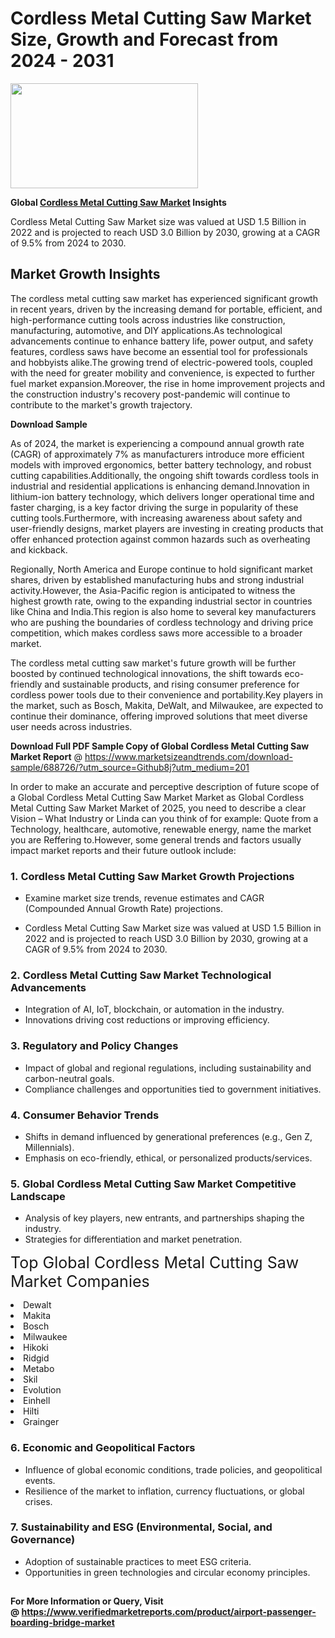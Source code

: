 <H1>Cordless Metal Cutting Saw Market Size, Growth and Forecast from 2024 - 2031</H1><img class="aligncenter size-medium wp-image-584254" src="https://thirdeyenews.in/wp-content/uploads/2024/09/Global-Market-Research-300x168.jpeg" alt="" width="300" height="168" /><p><strong>Global&nbsp;<a href="https://www.marketsizeandtrends.com/download-sample/688726/?utm_source=Github8j?utm_medium=201">Cordless Metal Cutting Saw Market</a> Insights</strong></p><p>Cordless Metal Cutting Saw Market size was valued at USD 1.5 Billion in 2022 and is projected to reach USD 3.0 Billion by 2030, growing at a CAGR of 9.5% from 2024 to 2030.</p><p><h2>Market Growth Insights</h2> <p>The cordless metal cutting saw market has experienced significant growth in recent years, driven by the increasing demand for portable, efficient, and high-performance cutting tools across industries like construction, manufacturing, automotive, and DIY applications.As technological advancements continue to enhance battery life, power output, and safety features, cordless saws have become an essential tool for professionals and hobbyists alike.The growing trend of electric-powered tools, coupled with the need for greater mobility and convenience, is expected to further fuel market expansion.Moreover, the rise in home improvement projects and the construction industry's recovery post-pandemic will continue to contribute to the market's growth trajectory.</p> <p><strong>Download Sample</strong></p> <p>As of 2024, the market is experiencing a compound annual growth rate (CAGR) of approximately 7% as manufacturers introduce more efficient models with improved ergonomics, better battery technology, and robust cutting capabilities.Additionally, the ongoing shift towards cordless tools in industrial and residential applications is enhancing demand.Innovation in lithium-ion battery technology, which delivers longer operational time and faster charging, is a key factor driving the surge in popularity of these cutting tools.Furthermore, with increasing awareness about safety and user-friendly designs, market players are investing in creating products that offer enhanced protection against common hazards such as overheating and kickback.</p> <p>Regionally, North America and Europe continue to hold significant market shares, driven by established manufacturing hubs and strong industrial activity.However, the Asia-Pacific region is anticipated to witness the highest growth rate, owing to the expanding industrial sector in countries like China and India.This region is also home to several key manufacturers who are pushing the boundaries of cordless technology and driving price competition, which makes cordless saws more accessible to a broader market.</p> <p>The cordless metal cutting saw market's future growth will be further boosted by continued technological innovations, the shift towards eco-friendly and sustainable products, and rising consumer preference for cordless power tools due to their convenience and portability.Key players in the market, such as Bosch, Makita, DeWalt, and Milwaukee, are expected to continue their dominance, offering improved solutions that meet diverse user needs across industries.</p> <p><span class=""><strong>Download Full PDF Sample Copy of Global Cordless Metal Cutting Saw Market Report</strong> @ <a href="https://www.marketsizeandtrends.com/download-sample/688726/?utm_source=Github8j?utm_medium=201" target="_blank">https://www.marketsizeandtrends.com/download-sample/688726/?utm_source=Github8j?utm_medium=201</a></span></p><p>In order to make an accurate and perceptive description of future scope of a Global&nbsp;Cordless Metal Cutting Saw Market Market as Global&nbsp;Cordless Metal Cutting Saw Market Market of 2025, you need to describe a clear Vision &ndash; What Industry or Linda can you think of for example: Quote from a Technology, healthcare, automotive, renewable energy, name the market you are Reffering to.However, some general trends and factors usually impact market reports and their future outlook include:</p><h3>1.&nbsp;<strong>Cordless Metal Cutting Saw Market Growth Projections</strong></h3><ul><li>Examine market size trends, revenue estimates and CAGR (Compounded Annual Growth Rate) projections.</li><li><p>Cordless Metal Cutting Saw Market size was valued at USD 1.5 Billion in 2022 and is projected to reach USD 3.0 Billion by 2030, growing at a CAGR of 9.5% from 2024 to 2030.</p></li></ul><h3>2.&nbsp;<strong>Cordless Metal Cutting Saw Market Technological Advancements</strong></h3><ul><li>Integration of AI, IoT, blockchain, or automation in the industry.</li><li>Innovations driving cost reductions or improving efficiency.</li></ul><h3>3.&nbsp;<strong>Regulatory and Policy Changes</strong></h3><ul><li>Impact of global and regional regulations, including sustainability and carbon-neutral goals.</li><li>Compliance challenges and opportunities tied to government initiatives.</li></ul><h3>4.&nbsp;<strong>Consumer Behavior Trends</strong></h3><ul><li>Shifts in demand influenced by generational preferences (e.g., Gen Z, Millennials).</li><li>Emphasis on eco-friendly, ethical, or personalized products/services.</li></ul><h3>5.&nbsp;<strong>Global Cordless Metal Cutting Saw Market Competitive Landscape</strong></h3><ul><li>Analysis of key players, new entrants, and partnerships shaping the industry.</li><li>Strategies for differentiation and market penetration.</li></ul><p data-pm-slice="1 1 []"><span style="color: inherit; font-family: inherit; font-size: 25px;">Top Global Cordless Metal Cutting Saw Market Companies</span></p><div class="" data-test-id=""><p><li>Dewalt</li><li> Makita</li><li> Bosch</li><li> Milwaukee</li><li> Hikoki</li><li> Ridgid</li><li> Metabo</li><li> Skil</li><li> Evolution</li><li> Einhell</li><li> Hilti</li><li> Grainger</li></p></div><h3>6.&nbsp;<strong>Economic and Geopolitical Factors</strong></h3><ul><li>Influence of global economic conditions, trade policies, and geopolitical events.</li><li>Resilience of the market to inflation, currency fluctuations, or global crises.</li></ul><h3>7.&nbsp;<strong>Sustainability and ESG (Environmental, Social, and Governance)</strong></h3><ul><li>Adoption of sustainable practices to meet ESG criteria.</li><li>Opportunities in green technologies and circular economy principles.</li></ul><h2><strong style="font-size: 14px;">For More Information or Query, Visit @&nbsp;</strong><a style="background-color: #ffffff; font-size: 14px;" href="https://www.marketsizeandtrends.com/report/cordless-metal-cutting-saw-market/" target="_blank">https://www.verifiedmarketreports.com/product/airport-passenger-boarding-bridge-market</a></h2>